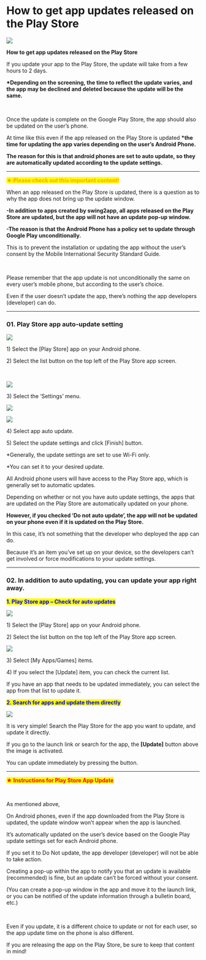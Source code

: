 # How to get app updates released on the Play Store

![](https://support.swing2app.com/wp-content/uploads/2019/08/Playstore\_up.png)

**How to get app updates released on the Play Store**

If you update your app to the Play Store, the update will take from a few hours to 2 days.

**\*Depending on the screening, the time to reflect the update varies, and the app may be declined and deleted because the update will be the same.**

​

Once the update is complete on the Google Play Store, the app should also be updated on the user’s phone.

At time like this even if the app released on the Play Store is updated **\*the time for updating the app varies depending on the user’s Android Phone.**

**The reason for this is that android phones are set to auto update, so they are automatically updated according to the update settings.**

****

<mark style="color:orange;">**★ Please check out this important content!**</mark>

When an app released on the Play Store is updated, there is a question as to why the app does not bring up the update window.

**-In addition to apps created by swing2app, all apps released on the Play Store are updated, but the app will not have an update pop-up window.**

**-The reason is that the Android Phone has a policy set to update through Google Play unconditionally.**

This is to prevent the installation or updating the app without the user’s consent by the Mobile International Security Standard Guide.

​

Please remember that the app update is not unconditionally the same on every user’s mobile phone, but according to the user’s choice.

Even if the user doesn’t update the app, there’s nothing the app developers (developer) can do.

***

### **01. Play Store app auto-update setting**

![](https://support.swing2app.com/wp-content/uploads/2019/08/android1.png)

1\) Select the \[Play Store] app on your Android phone.

2\) Select the list button on the top left of the Play Store app screen.

​

![](https://support.swing2app.com/wp-content/uploads/2018/09/Picture4-4.png)

3\) Select the ‘Settings’ menu.

![](https://support.swing2app.com/wp-content/uploads/2018/09/Picture5-4.png)

![](https://support.swing2app.com/wp-content/uploads/2018/09/Picture7-4.png)

4\) Select app auto update.

5\) Select the update settings and click \[Finish] button.

\*Generally, the update settings are set to use Wi-Fi only.

\*You can set it to your desired update.



All Android phone users will have access to the Play Store app, which is generally set to automatic updates.

Depending on whether or not you have auto update settings, the apps that are updated on the Play Store are automatically updated on your phone.

**However, if you checked ‘Do not auto update’, the app will not be updated on your phone even if it is updated on the Play Store.**

In this case, it’s not something that the developer who deployed the app can do.

Because it’s an item you’ve set up on your device, so the developers can’t get involved or force modifications to your update settings.

***

### **02. In addition to auto updating, you can update your app right away.**

<mark style="color:blue;">**1. Play Store app – Check for auto updates**</mark>

![](https://support.swing2app.com/wp-content/uploads/2019/08/android1.png)

1\) Select the \[Play Store] app on your Android phone.

2\) Select the list button on the top left of the Play Store app screen.

![](https://support.swing2app.com/wp-content/uploads/2019/08/android2.png)

3\) Select \[My Apps/Games] items.

4\) If you select the \[Update] item, you can check the current list.

If you have an app that needs to be updated immediately, you can select the app from that list to update it.



<mark style="color:blue;">**2. Search for apps and update them directly**</mark>

![](https://support.swing2app.com/wp-content/uploads/2019/08/android3.png)

It is very simple! Search the Play Store for the app you want to update, and update it directly.

If you go to the launch link or search for the app, the **\[Update]** button above the image is activated.

You can update immediately by pressing the button.

***

<mark style="color:red;">**★ Instructions for Play Store App Update**</mark>

​

As mentioned above,

On Android phones, even if the app downloaded from the Play Store is updated, the update window won’t appear when the app is launched.

It’s automatically updated on the user’s device based on the Google Play update settings set for each Android phone.

If you set it to Do Not update, the app developer (developer) will not be able to take action.

Creating a pop-up within the app to notify you that an update is available (recommended) is fine, but an update can’t be forced without your consent.

(You can create a pop-up window in the app and move it to the launch link, or you can be notified of the update information through a bulletin board, etc.)

​

Even if you update, it is a different choice to update or not for each user, so the app update time on the phone is also different.

If you are releasing the app on the Play Store, be sure to keep that content in mind!
